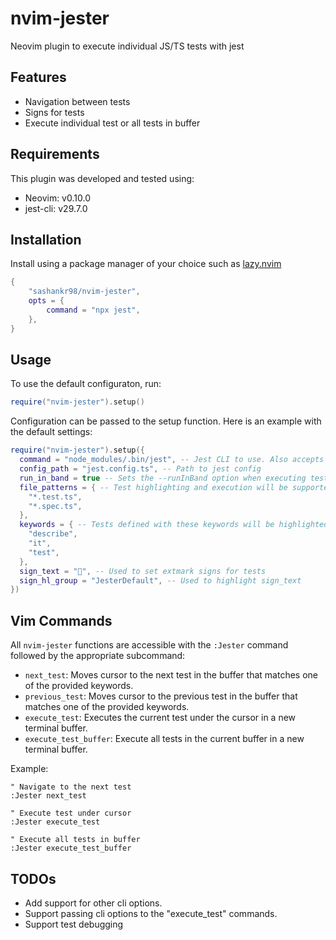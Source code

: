 # nvim-jester
Neovim plugin to execute individual JS/TS tests with jest

## Features

- Navigation between tests
- Signs for tests
- Execute individual test or all tests in buffer

## Requirements

This plugin was developed and tested using:

- Neovim: v0.10.0
- jest-cli: v29.7.0

## Installation

Install using a package manager of your choice such as [lazy.nvim](https://github.com/folke/lazy.nvim)


```lua
{
    "sashankr98/nvim-jester",
    opts = {
        command = "npx jest",
    },
}
```

## Usage

To use the default configuraton, run:

```lua
require("nvim-jester").setup()
```

Configuration can be passed to the setup function. Here is an example with the default settings:

```lua
require("nvim-jester").setup({
  command = "node_modules/.bin/jest", -- Jest CLI to use. Also accepts "npx jest"
  config_path = "jest.config.ts", -- Path to jest config
  run_in_band = true -- Sets the --runInBand option when executing tests. https://jestjs.io/docs/cli#--runinband
  file_patterns = { -- Test highlighting and execution will be supported for these file patterns
    "*.test.ts",
    "*.spec.ts",
  },
  keywords = { -- Tests defined with these keywords will be highlighted
    "describe",
    "it",
    "test",
  },
  sign_text = "", -- Used to set extmark signs for tests
  sign_hl_group = "JesterDefault", -- Used to highlight sign_text
})
```

## Vim Commands

All `nvim-jester` functions are accessible with the `:Jester` command followed by the appropriate subcommand:

- `next_test`: Moves cursor to the next test in the buffer that matches one of the provided keywords.
- `previous_test`: Moves cursor to the previous test in the buffer that matches one of the provided keywords.
- `execute_test`: Executes the current test under the cursor in a new terminal buffer.
- `execute_test_buffer`: Execute all tests in the current buffer in a new terminal buffer.

Example:

```viml
" Navigate to the next test
:Jester next_test

" Execute test under cursor
:Jester execute_test

" Execute all tests in buffer
:Jester execute_test_buffer
```

## TODOs

- Add support for other cli options.
- Support passing cli options to the "execute_test" commands.
- Support test debugging
